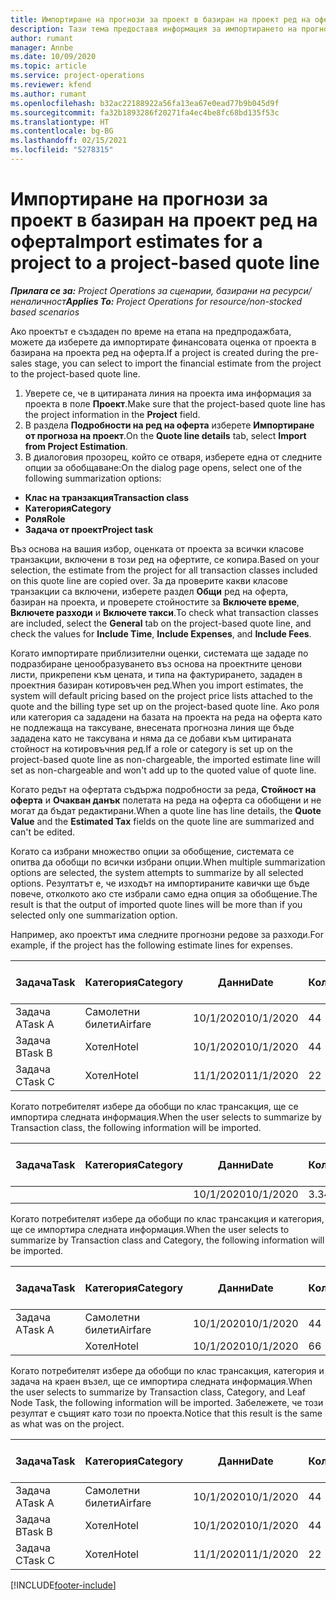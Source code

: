 ```yaml
---
title: Импортиране на прогнози за проект в базиран на проект ред на оферта
description: Тази тема предоставя информация за импортирането на прогнози от проект в ред на оферта.
author: rumant
manager: Annbe
ms.date: 10/09/2020
ms.topic: article
ms.service: project-operations
ms.reviewer: kfend
ms.author: rumant
ms.openlocfilehash: b32ac22188922a56fa13ea67e0ead77b9b045d9f
ms.sourcegitcommit: fa32b1893286f20271fa4ec4be8fc68bd135f53c
ms.translationtype: HT
ms.contentlocale: bg-BG
ms.lasthandoff: 02/15/2021
ms.locfileid: "5278315"
---
```

# <a name="import-estimates-for-a-project-to-a-project-based-quote-line"></a><span data-ttu-id="a18c4-103">Импортиране на прогнози за проект в базиран на проект ред на оферта</span><span class="sxs-lookup"><span data-stu-id="a18c4-103">Import estimates for a project to a project-based quote line</span></span>

<span data-ttu-id="a18c4-104">_**Прилага се за:** Project Operations за сценарии, базирани на ресурси/неналичност_</span><span class="sxs-lookup"><span data-stu-id="a18c4-104">_**Applies To:** Project Operations for resource/non-stocked based scenarios_</span></span>


<span data-ttu-id="a18c4-105">Ако проектът е създаден по време на етапа на предпродажбата, можете да изберете да импортирате финансовата оценка от проекта в базирана на проекта ред на оферта.</span><span class="sxs-lookup"><span data-stu-id="a18c4-105">If a project is created during the pre-sales stage, you can select to import the financial estimate from the project to the project-based quote line.</span></span>

1. <span data-ttu-id="a18c4-106">Уверете се, че в цитираната линия на проекта има информация за проекта в поле **Проект**.</span><span class="sxs-lookup"><span data-stu-id="a18c4-106">Make sure that the project-based quote line has the project information in the **Project** field.</span></span>
2. <span data-ttu-id="a18c4-107">В раздела **Подробности на ред на оферта** изберете **Импортиране от прогноза на проект**.</span><span class="sxs-lookup"><span data-stu-id="a18c4-107">On the **Quote line details** tab, select **Import from Project Estimation**.</span></span>
3. <span data-ttu-id="a18c4-108">В диалоговия прозорец, който се отваря, изберете една от следните опции за обобщаване:</span><span class="sxs-lookup"><span data-stu-id="a18c4-108">On the dialog page opens, select one of the following summarization options:</span></span>

  - <span data-ttu-id="a18c4-109">**Клас на транзакция**</span><span class="sxs-lookup"><span data-stu-id="a18c4-109">**Transaction class**</span></span>
  - <span data-ttu-id="a18c4-110">**Категория**</span><span class="sxs-lookup"><span data-stu-id="a18c4-110">**Category**</span></span>
  - <span data-ttu-id="a18c4-111">**Роля**</span><span class="sxs-lookup"><span data-stu-id="a18c4-111">**Role**</span></span> 
  - <span data-ttu-id="a18c4-112">**Задача от проект**</span><span class="sxs-lookup"><span data-stu-id="a18c4-112">**Project task**</span></span>

<span data-ttu-id="a18c4-113">Въз основа на вашия избор, оценката от проекта за всички класове транзакции, включени в този ред на офертите, се копира.</span><span class="sxs-lookup"><span data-stu-id="a18c4-113">Based on your selection, the estimate from the project for all transaction classes included on this quote line are copied over.</span></span> <span data-ttu-id="a18c4-114">За да проверите какви класове транзакции са включени, изберете раздел **Общи** ред на оферта, базиран на проекта, и проверете стойностите за **Включете време**, **Включете разходи** и **Включете такси**.</span><span class="sxs-lookup"><span data-stu-id="a18c4-114">To check what transaction classes are included, select the **General** tab on the project-based quote line, and check the values for **Include Time**, **Include Expenses**, and **Include Fees**.</span></span>

<span data-ttu-id="a18c4-115">Когато импортирате приблизителни оценки, системата ще зададе по подразбиране ценообразуването въз основа на проектните ценови листи, прикрепени към цената, и типа на фактурирането, зададен в проектния базиран котировъчен ред.</span><span class="sxs-lookup"><span data-stu-id="a18c4-115">When you import estimates, the system will default pricing based on the project price lists attached to the quote and the billing type set up on the project-based quote line.</span></span> <span data-ttu-id="a18c4-116">Ако роля или категория са зададени на базата на проекта на реда на оферта като не подлежаща на таксуване, внесената прогнозна линия ще бъде зададена като не таксувана и няма да се добави към цитираната стойност на котировъчния ред.</span><span class="sxs-lookup"><span data-stu-id="a18c4-116">If a role or category is set up on the project-based quote line as non-chargeable, the imported estimate line will set as non-chargeable and won't add up to the quoted value of quote line.</span></span>

<span data-ttu-id="a18c4-117">Когато редът на офертата съдържа подробности за реда, **Стойност на оферта** и **Очакван данък** полетата на реда на оферта са обобщени и не могат да бъдат редактирани.</span><span class="sxs-lookup"><span data-stu-id="a18c4-117">When a quote line has line details, the **Quote Value** and the **Estimated Tax** fields on the quote line are summarized and can't be edited.</span></span>

<span data-ttu-id="a18c4-118">Когато са избрани множество опции за обобщение, системата се опитва да обобщи по всички избрани опции.</span><span class="sxs-lookup"><span data-stu-id="a18c4-118">When multiple summarization options are selected, the system attempts to summarize by all selected options.</span></span> <span data-ttu-id="a18c4-119">Резултатът е, че изходът на импортираните кавички ще бъде повече, отколкото ако сте избрали само една опция за обобщение.</span><span class="sxs-lookup"><span data-stu-id="a18c4-119">The result is that the output of imported quote lines will be more than if you selected only one summarization option.</span></span>

<span data-ttu-id="a18c4-120">Например, ако проектът има следните прогнозни редове за разходи.</span><span class="sxs-lookup"><span data-stu-id="a18c4-120">For example, if the project has the following estimate lines for expenses.</span></span>

| <span data-ttu-id="a18c4-121">Задача</span><span class="sxs-lookup"><span data-stu-id="a18c4-121">Task</span></span> | <span data-ttu-id="a18c4-122">Категория</span><span class="sxs-lookup"><span data-stu-id="a18c4-122">Category</span></span> | <span data-ttu-id="a18c4-123">Данни</span><span class="sxs-lookup"><span data-stu-id="a18c4-123">Date</span></span> | <span data-ttu-id="a18c4-124">Количество</span><span class="sxs-lookup"><span data-stu-id="a18c4-124">Quantity</span></span> | <span data-ttu-id="a18c4-125">Единична цена</span><span class="sxs-lookup"><span data-stu-id="a18c4-125">Unit price</span></span> | <span data-ttu-id="a18c4-126">Количество</span><span class="sxs-lookup"><span data-stu-id="a18c4-126">Amount</span></span> |
| --- | --- | --- | --- | --- | --- |
| <span data-ttu-id="a18c4-127">Задача А</span><span class="sxs-lookup"><span data-stu-id="a18c4-127">Task A</span></span> | <span data-ttu-id="a18c4-128">Самолетни билети</span><span class="sxs-lookup"><span data-stu-id="a18c4-128">Airfare</span></span> | <span data-ttu-id="a18c4-129">10/1/2020</span><span class="sxs-lookup"><span data-stu-id="a18c4-129">10/1/2020</span></span> | <span data-ttu-id="a18c4-130">4</span><span class="sxs-lookup"><span data-stu-id="a18c4-130">4</span></span> | <span data-ttu-id="a18c4-131">400</span><span class="sxs-lookup"><span data-stu-id="a18c4-131">400</span></span> | <span data-ttu-id="a18c4-132">1600</span><span class="sxs-lookup"><span data-stu-id="a18c4-132">1600</span></span> |
| <span data-ttu-id="a18c4-133">Задача B</span><span class="sxs-lookup"><span data-stu-id="a18c4-133">Task B</span></span> | <span data-ttu-id="a18c4-134">Хотел</span><span class="sxs-lookup"><span data-stu-id="a18c4-134">Hotel</span></span> | <span data-ttu-id="a18c4-135">10/1/2020</span><span class="sxs-lookup"><span data-stu-id="a18c4-135">10/1/2020</span></span> | <span data-ttu-id="a18c4-136">4</span><span class="sxs-lookup"><span data-stu-id="a18c4-136">4</span></span> | <span data-ttu-id="a18c4-137">200</span><span class="sxs-lookup"><span data-stu-id="a18c4-137">200</span></span> | <span data-ttu-id="a18c4-138">800</span><span class="sxs-lookup"><span data-stu-id="a18c4-138">800</span></span> |
| <span data-ttu-id="a18c4-139">Задача C</span><span class="sxs-lookup"><span data-stu-id="a18c4-139">Task C</span></span> | <span data-ttu-id="a18c4-140">Хотел</span><span class="sxs-lookup"><span data-stu-id="a18c4-140">Hotel</span></span> | <span data-ttu-id="a18c4-141">11/1/2020</span><span class="sxs-lookup"><span data-stu-id="a18c4-141">11/1/2020</span></span> | <span data-ttu-id="a18c4-142">2</span><span class="sxs-lookup"><span data-stu-id="a18c4-142">2</span></span> | <span data-ttu-id="a18c4-143">200</span><span class="sxs-lookup"><span data-stu-id="a18c4-143">200</span></span> | <span data-ttu-id="a18c4-144">400</span><span class="sxs-lookup"><span data-stu-id="a18c4-144">400</span></span> |

<span data-ttu-id="a18c4-145">Когато потребителят избере да обобщи по клас трансакция, ще се импортира следната информация.</span><span class="sxs-lookup"><span data-stu-id="a18c4-145">When the user selects to summarize by Transaction class, the following information will be imported.</span></span>

| <span data-ttu-id="a18c4-146">Задача</span><span class="sxs-lookup"><span data-stu-id="a18c4-146">Task</span></span> | <span data-ttu-id="a18c4-147">Категория</span><span class="sxs-lookup"><span data-stu-id="a18c4-147">Category</span></span> | <span data-ttu-id="a18c4-148">Данни</span><span class="sxs-lookup"><span data-stu-id="a18c4-148">Date</span></span> | <span data-ttu-id="a18c4-149">Количество</span><span class="sxs-lookup"><span data-stu-id="a18c4-149">Quantity</span></span> | <span data-ttu-id="a18c4-150">Единична цена</span><span class="sxs-lookup"><span data-stu-id="a18c4-150">Unit price</span></span> | <span data-ttu-id="a18c4-151">Количество</span><span class="sxs-lookup"><span data-stu-id="a18c4-151">Amount</span></span> |
| --- | --- | --- | --- | --- | --- |
| | | <span data-ttu-id="a18c4-152">10/1/2020</span><span class="sxs-lookup"><span data-stu-id="a18c4-152">10/1/2020</span></span> | <span data-ttu-id="a18c4-153">3.34</span><span class="sxs-lookup"><span data-stu-id="a18c4-153">3.34</span></span> | <span data-ttu-id="a18c4-154">840</span><span class="sxs-lookup"><span data-stu-id="a18c4-154">840</span></span> | <span data-ttu-id="a18c4-155">2800</span><span class="sxs-lookup"><span data-stu-id="a18c4-155">2800</span></span> |

<span data-ttu-id="a18c4-156">Когато потребителят избере да обобщи по клас трансакция и категория, ще се импортира следната информация.</span><span class="sxs-lookup"><span data-stu-id="a18c4-156">When the user selects to summarize by Transaction class and Category, the following information will be imported.</span></span>

| <span data-ttu-id="a18c4-157">Задача</span><span class="sxs-lookup"><span data-stu-id="a18c4-157">Task</span></span> | <span data-ttu-id="a18c4-158">Категория</span><span class="sxs-lookup"><span data-stu-id="a18c4-158">Category</span></span> | <span data-ttu-id="a18c4-159">Данни</span><span class="sxs-lookup"><span data-stu-id="a18c4-159">Date</span></span> | <span data-ttu-id="a18c4-160">Количество</span><span class="sxs-lookup"><span data-stu-id="a18c4-160">Quantity</span></span> | <span data-ttu-id="a18c4-161">Единична цена</span><span class="sxs-lookup"><span data-stu-id="a18c4-161">Unit price</span></span> | <span data-ttu-id="a18c4-162">Количество</span><span class="sxs-lookup"><span data-stu-id="a18c4-162">Amount</span></span> |
| --- | --- | --- | --- | --- | --- |
| <span data-ttu-id="a18c4-163">Задача А</span><span class="sxs-lookup"><span data-stu-id="a18c4-163">Task A</span></span> | <span data-ttu-id="a18c4-164">Самолетни билети</span><span class="sxs-lookup"><span data-stu-id="a18c4-164">Airfare</span></span> | <span data-ttu-id="a18c4-165">10/1/2020</span><span class="sxs-lookup"><span data-stu-id="a18c4-165">10/1/2020</span></span> | <span data-ttu-id="a18c4-166">4</span><span class="sxs-lookup"><span data-stu-id="a18c4-166">4</span></span> | <span data-ttu-id="a18c4-167">400</span><span class="sxs-lookup"><span data-stu-id="a18c4-167">400</span></span> | <span data-ttu-id="a18c4-168">1600</span><span class="sxs-lookup"><span data-stu-id="a18c4-168">1600</span></span> |
| | <span data-ttu-id="a18c4-169">Хотел</span><span class="sxs-lookup"><span data-stu-id="a18c4-169">Hotel</span></span> | <span data-ttu-id="a18c4-170">10/1/2020</span><span class="sxs-lookup"><span data-stu-id="a18c4-170">10/1/2020</span></span> | <span data-ttu-id="a18c4-171">6</span><span class="sxs-lookup"><span data-stu-id="a18c4-171">6</span></span> | <span data-ttu-id="a18c4-172">200</span><span class="sxs-lookup"><span data-stu-id="a18c4-172">200</span></span> | <span data-ttu-id="a18c4-173">1200</span><span class="sxs-lookup"><span data-stu-id="a18c4-173">1200</span></span> |

<span data-ttu-id="a18c4-174">Когато потребителят избере да обобщи по клас трансакция, категория и задача на краен възел, ще се импортира следната информация.</span><span class="sxs-lookup"><span data-stu-id="a18c4-174">When the user selects to summarize by Transaction class, Category, and Leaf Node Task, the following information will be imported.</span></span> <span data-ttu-id="a18c4-175">Забележете, че този резултат е същият като този по проекта.</span><span class="sxs-lookup"><span data-stu-id="a18c4-175">Notice that this result is the same as what was on the project.</span></span>

| <span data-ttu-id="a18c4-176">Задача</span><span class="sxs-lookup"><span data-stu-id="a18c4-176">Task</span></span> | <span data-ttu-id="a18c4-177">Категория</span><span class="sxs-lookup"><span data-stu-id="a18c4-177">Category</span></span> | <span data-ttu-id="a18c4-178">Данни</span><span class="sxs-lookup"><span data-stu-id="a18c4-178">Date</span></span> | <span data-ttu-id="a18c4-179">Количество</span><span class="sxs-lookup"><span data-stu-id="a18c4-179">Quantity</span></span> | <span data-ttu-id="a18c4-180">Единична цена</span><span class="sxs-lookup"><span data-stu-id="a18c4-180">Unit price</span></span> | <span data-ttu-id="a18c4-181">Количество</span><span class="sxs-lookup"><span data-stu-id="a18c4-181">Amount</span></span> |
| --- | --- | --- | --- | --- | --- |
| <span data-ttu-id="a18c4-182">Задача А</span><span class="sxs-lookup"><span data-stu-id="a18c4-182">Task A</span></span> | <span data-ttu-id="a18c4-183">Самолетни билети</span><span class="sxs-lookup"><span data-stu-id="a18c4-183">Airfare</span></span> | <span data-ttu-id="a18c4-184">10/1/2020</span><span class="sxs-lookup"><span data-stu-id="a18c4-184">10/1/2020</span></span> | <span data-ttu-id="a18c4-185">4</span><span class="sxs-lookup"><span data-stu-id="a18c4-185">4</span></span> | <span data-ttu-id="a18c4-186">400</span><span class="sxs-lookup"><span data-stu-id="a18c4-186">400</span></span> | <span data-ttu-id="a18c4-187">1600</span><span class="sxs-lookup"><span data-stu-id="a18c4-187">1600</span></span> |
| <span data-ttu-id="a18c4-188">Задача B</span><span class="sxs-lookup"><span data-stu-id="a18c4-188">Task B</span></span> | <span data-ttu-id="a18c4-189">Хотел</span><span class="sxs-lookup"><span data-stu-id="a18c4-189">Hotel</span></span> | <span data-ttu-id="a18c4-190">10/1/2020</span><span class="sxs-lookup"><span data-stu-id="a18c4-190">10/1/2020</span></span> | <span data-ttu-id="a18c4-191">4</span><span class="sxs-lookup"><span data-stu-id="a18c4-191">4</span></span> | <span data-ttu-id="a18c4-192">200</span><span class="sxs-lookup"><span data-stu-id="a18c4-192">200</span></span> | <span data-ttu-id="a18c4-193">800</span><span class="sxs-lookup"><span data-stu-id="a18c4-193">800</span></span> |
| <span data-ttu-id="a18c4-194">Задача C</span><span class="sxs-lookup"><span data-stu-id="a18c4-194">Task C</span></span> | <span data-ttu-id="a18c4-195">Хотел</span><span class="sxs-lookup"><span data-stu-id="a18c4-195">Hotel</span></span> | <span data-ttu-id="a18c4-196">11/1/2020</span><span class="sxs-lookup"><span data-stu-id="a18c4-196">11/1/2020</span></span> | <span data-ttu-id="a18c4-197">2</span><span class="sxs-lookup"><span data-stu-id="a18c4-197">2</span></span> | <span data-ttu-id="a18c4-198">200</span><span class="sxs-lookup"><span data-stu-id="a18c4-198">200</span></span> | <span data-ttu-id="a18c4-199">400</span><span class="sxs-lookup"><span data-stu-id="a18c4-199">400</span></span> |


[!INCLUDE[footer-include](../includes/footer-banner.md)]